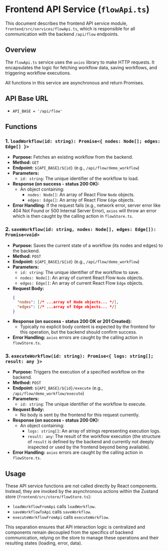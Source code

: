 # Frontend API Service (`flowApi.ts`)

This document describes the frontend API service module, `frontend/src/services/flowApi.ts`, which is responsible for all communication with the backend `/api/flow` endpoints.

## Overview

The `flowApi.ts` service uses the `axios` library to make HTTP requests. It encapsulates the logic for fetching workflow data, saving workflows, and triggering workflow executions.

All functions in this service are asynchronous and return Promises.

## API Base URL

-   `API_BASE = '/api/flow'`

## Functions

### 1. `loadWorkflow(id: string): Promise<{ nodes: Node[]; edges: Edge[] }>`

-   **Purpose:** Fetches an existing workflow from the backend.
-   **Method:** `GET`
-   **Endpoint:** `${API_BASE}/${id}` (e.g., `/api/flow/demo_workflow`)
-   **Parameters:**
    -   `id: string`: The unique identifier of the workflow to load.
-   **Response (on success - status 200 OK):**
    -   An object containing:
        -   `nodes: Node[]`: An array of React Flow `Node` objects.
        -   `edges: Edge[]`: An array of React Flow `Edge` objects.
-   **Error Handling:** If the request fails (e.g., network error, server error like 404 Not Found or 500 Internal Server Error), `axios` will throw an error which is then caught by the calling action in `flowStore.ts`.

### 2. `saveWorkflow(id: string, nodes: Node[], edges: Edge[]): Promise<void>`

-   **Purpose:** Saves the current state of a workflow (its nodes and edges) to the backend.
-   **Method:** `POST`
-   **Endpoint:** `${API_BASE}/${id}` (e.g., `/api/flow/demo_workflow`)
-   **Parameters:**
    -   `id: string`: The unique identifier of the workflow to save.
    -   `nodes: Node[]`: An array of current React Flow `Node` objects.
    -   `edges: Edge[]`: An array of current React Flow `Edge` objects.
-   **Request Body:**
    ```json
    {
      "nodes": [/* ...array of Node objects... */],
      "edges": [/* ...array of Edge objects... */]
    }
    ```
-   **Response (on success - status 200 OK or 201 Created):**
    -   Typically no explicit body content is expected by the frontend for this operation, but the backend should confirm success.
-   **Error Handling:** `axios` errors are caught by the calling action in `flowStore.ts`.

### 3. `executeWorkflow(id: string): Promise<{ logs: string[]; result: any }>`

-   **Purpose:** Triggers the execution of a specified workflow on the backend.
-   **Method:** `POST`
-   **Endpoint:** `${API_BASE}/${id}/execute` (e.g., `/api/flow/demo_workflow/execute`)
-   **Parameters:**
    -   `id: string`: The unique identifier of the workflow to execute.
-   **Request Body:**
    -   No body is sent by the frontend for this request currently.
-   **Response (on success - status 200 OK):**
    -   An object containing:
        -   `logs: string[]`: An array of strings representing execution logs.
        -   `result: any`: The result of the workflow execution (the structure of `result` is defined by the backend and currently not deeply inspected or used by the frontend beyond being available).
-   **Error Handling:** `axios` errors are caught by the calling action in `flowStore.ts`.

## Usage

These API service functions are not called directly by React components. Instead, they are invoked by the asynchronous actions within the Zustand store (`frontend/src/store/flowStore.ts`):

-   `loadWorkflowFromApi` calls `loadWorkflow`.
-   `saveWorkflowToApi` calls `saveWorkflow`.
-   `executeWorkflowFromApi` calls `executeWorkflow`.

This separation ensures that API interaction logic is centralized and components remain decoupled from the specifics of backend communication, relying on the store to manage these operations and their resulting states (loading, error, data). 